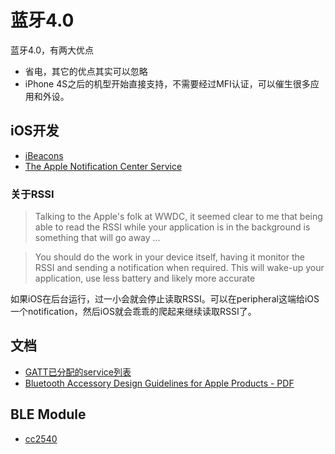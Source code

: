 # 蓝牙4.0

蓝牙4.0，有两大优点

- 省电，其它的优点其实可以忽略
- iPhone 4S之后的机型开始直接支持，不需要经过MFI认证，可以催生很多应用和外设。

## iOS开发

* [iBeacons](ibeacons.html)
* [The Apple Notification Center Service](ancs.html)

### 关于RSSI

> Talking to the Apple's folk at WWDC, it seemed clear to me that being able to read the RSSI while your application is in the background is something that will go away ...

> You should do the work in your device itself, having it monitor the RSSI and sending a notification when required. This will wake-up your application, use less battery and likely more accurate

如果iOS在后台运行，过一小会就会停止读取RSSI。可以在peripheral这端给iOS一个notification，然后iOS就会乖乖的爬起来继续读取RSSI了。

## 文档

* [GATT已分配的service列表](http://developer.bluetooth.org/gatt/services/Pages/ServicesHome.aspx)
* [Bluetooth Accessory Design Guidelines for Apple Products - PDF](https://developer.apple.com/hardwaredrivers/BluetoothDesignGuidelines.pdf)

## BLE Module

* [cc2540](cc2540.html)
